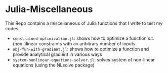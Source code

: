 # Julia-Miscellaneous
This Repo contains a miscellaneous of Julia functions that I write to test my codes.


  * `constrained-optimization.jl`: shows how to optimize a function s.t. (non-)linear constraints with an aribitrary number of inputs
  * `obj-fun-with-gradient.jl`: shows how to optimize a function and provide analytical gradient in various ways
  * `system-nonlinear-equations-solver.jl`: solves system of non-linear equations (using the NLsolve package)
